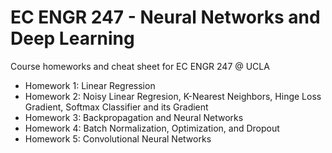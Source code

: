 # EC ENGR 247 - Neural Networks and Deep Learning
Course homeworks and cheat sheet for EC ENGR 247 @ UCLA

- Homework 1: Linear Regression
- Homework 2: Noisy Linear Regresion, K-Nearest Neighbors, Hinge Loss Gradient, Softmax Classifier and its Gradient
- Homework 3: Backpropagation and Neural Networks
- Homework 4: Batch Normalization, Optimization, and Dropout
- Homework 5: Convolutional Neural Networks
